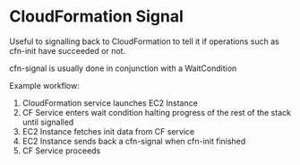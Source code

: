 # CloudFormation Signal

Useful to signalling back to CloudFormation to tell it if operations such as cfn-init have succeeded or not.

cfn-signal is usually done in conjunction with a WaitCondition 

Example workflow:

1. CloudFormation service launches EC2 Instance
2. CF Service enters wait condition halting progress of the rest of the stack until signalled
3. EC2 Instance fetches init data from CF service
4. EC2 Instance sends back a cfn-signal when cfn-init finished
5. CF Service proceeds


